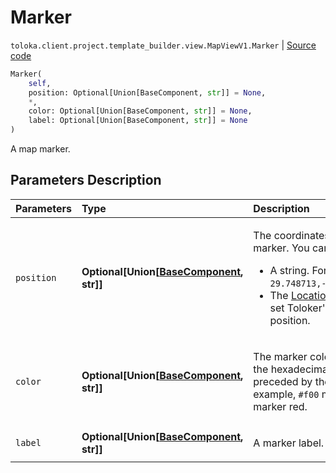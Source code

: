 # Marker
`toloka.client.project.template_builder.view.MapViewV1.Marker` | [Source code](https://github.com/Toloka/toloka-kit/blob/v1.2.3/src/client/project/template_builder/view.py#L462)

```python
Marker(
    self,
    position: Optional[Union[BaseComponent, str]] = None,
    *,
    color: Optional[Union[BaseComponent, str]] = None,
    label: Optional[Union[BaseComponent, str]] = None
)
```

A map marker.

## Parameters Description

| Parameters | Type | Description |
| :----------| :----| :-----------|
`position`|**Optional\[Union\[[BaseComponent](toloka.client.project.template_builder.base.BaseComponent.md), str\]\]**|<p>The coordinates of the marker. You can use:</p> <ul> <li>A string. For example, `29.748713,-95.404287`.</li> <li>The [LocationData](toloka.client.project.template_builder.data.LocationData.md) to set Toloker&#x27;s current position.</li> </ul>
`color`|**Optional\[Union\[[BaseComponent](toloka.client.project.template_builder.base.BaseComponent.md), str\]\]**|<p>The marker color. Use the hexadecimal values preceded by the `#`. For example, `#f00` makes the marker red.</p>
`label`|**Optional\[Union\[[BaseComponent](toloka.client.project.template_builder.base.BaseComponent.md), str\]\]**|<p>A marker label.</p>
